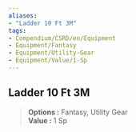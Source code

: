 ```yaml
---
aliases:
- "Ladder 10 Ft 3M"
tags:
- Compendium/CSRD/en/Equipment
- Equipment/Fantasy
- Equipment/Utility-Gear
- Equipment/Value/1-Sp
---
```


  
## Ladder 10 Ft 3M  
  
>  
> **Options :** Fantasy, Utility Gear  
> **Value :** 1 Sp
